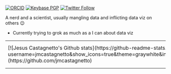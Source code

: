 [![ORCID](https://img.shields.io/badge/ORCID-0000--0002--7188--1605-yellowgreen)](https://orcid.org/0000-0002-7188-1605)
[![Keybase PGP](https://img.shields.io/keybase/pgp/jmcastagnetto)](https://keybase.io/jmcastagnetto) 
[![Twitter Follow](https://img.shields.io/twitter/follow/jmcastagnetto?label=&style=social)](https://twitter.com/jmcastagnetto)

A nerd and a scientist, usually mangling data and inflicting data viz on others :wink:

- Currently trying to grok as much as a I can about data viz

<table>
<tr>
<td>
[![Jesus Castagnetto's Github stats](https://github-readme-stats.vercel.app/api?username=jmcastagnetto&show_icons=true&theme=graywhite&include_all_commits=true&count_private=true)](https://github.com/jmcastagnetto)
  </td>
  <td>
[![Top Langs](https://github-readme-stats.vercel.app/api/top-langs/?username=jmcastagnetto&hide=html)](https://github.com/jmcastagnetto)
  </td>
  </tr>
  </table>
